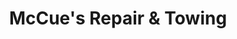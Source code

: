 ---
title: "McCue's Repair & Towing"
url: /richland/mccues-repair-und-towing/
shop: Autowerkstatt
---